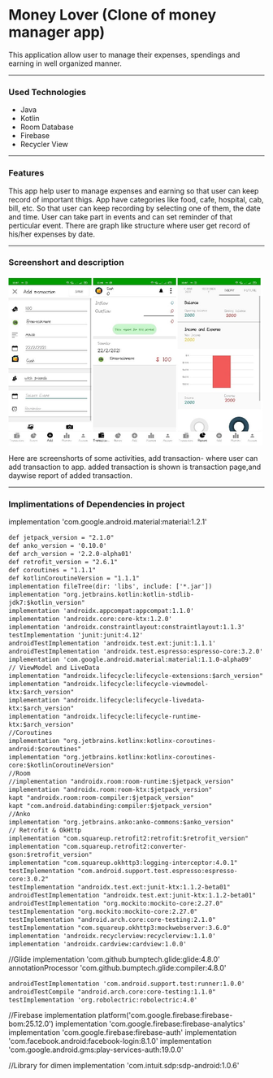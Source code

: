 <h1>Money Lover (Clone of money manager app)</h1>
<p>This application allow user to manage their expenses, spendings and earning in well organized manner.</p>
<hr>
<h3>Used Technologies</h3>
<ul>
  <li>Java</li>
  <li>Kotlin</li>
  <li>Room Database</li>
  <li>Firebase</li>
  <li>Recycler View</li>
</ul>  
<hr>
<h3>Features</h3>
<p>This app help user to manage expenses and earning so that user can keep record of important thigs. App have categories like food, cafe, hospital, cab, bill, etc. So that user can keep recording by selecting one of them, the date and time. User can take part in events and can set reminder of that perticular event. There are graph like structure where user get record of his/her expenses by date.</p>
<hr>
<h3>Screenshort and description</h3>
<img src="./WhatsApp Image 2021-03-21 at 10.55.00 AM (3).jpeg" width="500" height="333">
<p>Here are screenshorts of some activities, add transaction- where user can add transaction to app. added transaction is shown is transaction page,and daywise report of added transaction.</p>
<hr>

<h3>Implimentations of Dependencies in project</h3>

 implementation 'com.google.android.material:material:1.2.1'

    def jetpack_version = "2.1.0"
    def anko_version = '0.10.0'
    def arch_version = '2.2.0-alpha01'
    def retrofit_version = "2.6.1"
    def coroutines = "1.1.1"
    def kotlinCoroutineVersion = "1.1.1"
    implementation fileTree(dir: 'libs', include: ['*.jar'])
    implementation "org.jetbrains.kotlin:kotlin-stdlib-jdk7:$kotlin_version"
    implementation 'androidx.appcompat:appcompat:1.1.0'
    implementation 'androidx.core:core-ktx:1.2.0'
    implementation 'androidx.constraintlayout:constraintlayout:1.1.3'
    testImplementation 'junit:junit:4.12'
    androidTestImplementation 'androidx.test.ext:junit:1.1.1'
    androidTestImplementation 'androidx.test.espresso:espresso-core:3.2.0'
    implementation 'com.google.android.material:material:1.1.0-alpha09'
    // ViewModel and LiveData
    implementation "androidx.lifecycle:lifecycle-extensions:$arch_version"
    implementation "androidx.lifecycle:lifecycle-viewmodel-ktx:$arch_version"
    implementation "androidx.lifecycle:lifecycle-livedata-ktx:$arch_version"
    implementation "androidx.lifecycle:lifecycle-runtime-ktx:$arch_version"
    //Coroutines
    implementation "org.jetbrains.kotlinx:kotlinx-coroutines-android:$coroutines"
    implementation "org.jetbrains.kotlinx:kotlinx-coroutines-core:$kotlinCoroutineVersion"
    //Room
    //implementation "androidx.room:room-runtime:$jetpack_version"
    implementation "androidx.room:room-ktx:$jetpack_version"
    kapt "androidx.room:room-compiler:$jetpack_version"
    kapt "com.android.databinding:compiler:$jetpack_version"
    //Anko
    implementation "org.jetbrains.anko:anko-commons:$anko_version"
    // Retrofit & OkHttp
    implementation "com.squareup.retrofit2:retrofit:$retrofit_version"
    implementation "com.squareup.retrofit2:converter-gson:$retrofit_version"
    implementation "com.squareup.okhttp3:logging-interceptor:4.0.1"
    testImplementation "com.android.support.test.espresso:espresso-core:3.0.2"
    testImplementation "androidx.test.ext:junit-ktx:1.1.2-beta01"
    androidTestImplementation "androidx.test.ext:junit-ktx:1.1.2-beta01"
    androidTestImplementation "org.mockito:mockito-core:2.27.0"
    testImplementation "org.mockito:mockito-core:2.27.0"
    testImplementation "android.arch.core:core-testing:2.1.0"
    testImplementation "com.squareup.okhttp3:mockwebserver:3.6.0"
    implementation 'androidx.recyclerview:recyclerview:1.1.0'
    implementation 'androidx.cardview:cardview:1.0.0'
//Glide 
    implementation 'com.github.bumptech.glide:glide:4.8.0'
    annotationProcessor 'com.github.bumptech.glide:compiler:4.8.0'

    androidTestImplementation 'com.android.support.test:runner:1.0.0'
    androidTestCompile "android.arch.core:core-testing:1.1.0"
    testImplementation 'org.robolectric:robolectric:4.0'

//Firebase
    implementation platform('com.google.firebase:firebase-bom:25.12.0')
    implementation 'com.google.firebase:firebase-analytics'
    implementation 'com.google.firebase:firebase-auth'
    implementation 'com.facebook.android:facebook-login:8.1.0'
    implementation 'com.google.android.gms:play-services-auth:19.0.0'

//Library for dimen
    implementation 'com.intuit.sdp:sdp-android:1.0.6'
